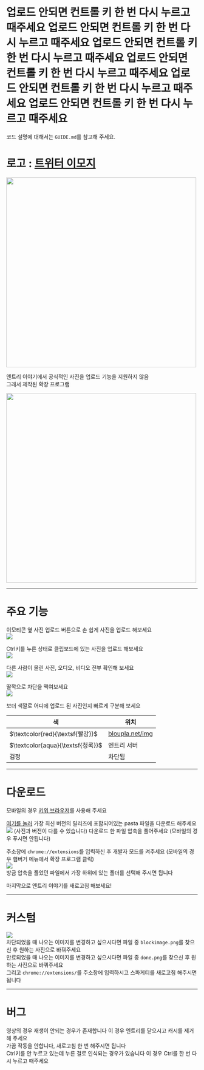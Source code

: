 # 업로드 안되면 컨트롤 키 한 번 다시 누르고 때주세요 업로드 안되면 컨트롤 키 한 번 다시 누르고 때주세요 업로드 안되면 컨트롤 키 한 번 다시 누르고 때주세요 업로드 안되면 컨트롤 키 한 번 다시 누르고 때주세요 업로드 안되면 컨트롤 키 한 번 다시 누르고 때주세요 업로드 안되면 컨트롤 키 한 번 다시 누르고 때주세요

코드 설명에 대해서는 `GUIDE.md`를 참고해 주세요.

# 로고 : [트위터 이모지](https://github.com/twitter/twemoji/blob/master/assets/svg/1f35d.svg)

<img src="https://playentry.org/uploads/49/56/4956ad72m0j7c3th1laobc3284931yr5.png" width="500px">

엔트리 이야기에서 공식적인 사진을 업로드 기능을 지원하지 않음  
그래서 제작된 확장 프로그램

<img src="https://playentry.org/uploads/f1/2a/f12ad92fm0j821fc25e4bc3284cjt7v6.png" width="500px">

---

# 주요 기능

이모티콘 옆 사진 업로드 버튼으로 손 쉽게 사진을 업로드 해보세요  
![](https://playentry.org/uploads/3f/c6/3fc6522em0j7l9v9001a4ca6e4aipzwm.gif)

Ctrl키를 누른 상태로 클립보드에 있는 사진을 업로드 해보세요  
![](https://playentry.org/uploads/d0/c7/d0c7db00m0j7mm8y001tf1f8e9gfnk33.gif)

다른 사람이 올린 사진, 오디오, 비디오 전부 확인해 보세요  
![](https://playentry.org/uploads/1a/50/1a50a1bem0j7lwc91laobc32846wf59e.gif)

딸깍으로 차단을 맥여보세요  
![](https://playentry.org/uploads/b7/ef/b7ef6bdbm0j7n1aj001l4ca6e4dsx6f5.gif)

보더 색깔로 어디에 업로드 된 사진인지 빠르게 구분해 보세요

| 색                                | 위치                                       |
| --------------------------------- | ------------------------------------------ |
| $\textcolor{red}{\textsf{빨강}}$  | [bloupla.net/img](https://bloupla.net/img) |
| $\textcolor{aqua}{\textsf{청록}}$ | 엔트리 서버                                |
| 검정                              | 차단됨                                     |

---

# 다운로드

모바일의 경우 [키위 브라우저](https://play.google.com/store/apps/details?id=com.kiwibrowser.browser)를 사용해 주세요

[여기를 눌러](https://github.com/EntryFireRun/pasta/releases) 가장 최신 버전의 릴리즈에 포함되어있는 pasta 파일을 다운로드 해주세요  
![](https://playentry.org/uploads/7f/84/7f84b116m0j8287p001tf1f8e94zfz7v.png)
(사진과 버전이 다를 수 있습니다) 다운로드 한 파일 압축을 풀어주세요 (모바일의 경우 푸시면 안됩니다)

주소창에 `chrome://extensions`를 입력하신 후 개발자 모드를 켜주세요 (모바일의 경우 햄버거 메뉴에서 확장 프로그램 클릭)  
![](https://playentry.org/uploads/aa/05/aa058208m0j82gif001s4ca6e46kzcya.png)  
방금 압축을 풀었던 파일에서 가장 하위에 있는 폴더를 선택해 주시면 됩니다

마지막으로 엔트리 이야기를 새로고침 해보세요!

---

# 커스텀

![](https://playentry.org/uploads/8a/55/8a551973m0j7w6pi001tf1f8e96ucfg8.png)  
차단되었을 때 나오는 이미지를 변경하고 싶으시다면 파일 중 `blockimage.png`를 찾으신 후 원하는 사진으로 바꿔주세요  
만료되었을 때 나오는 이미지를 변경하고 싶으시다면 파일 중 `done.png`를 찾으신 후 원하는 사진으로 바꿔주세요  
그리고 `chrome://extensions/`를 주소창에 입력하시고 스파게티를 새로고침 해주시면 됩니다

---

# 버그

영상의 경우 재생이 안되는 경우가 존재합니다 이 경우 엔트리를 닫으시고 캐시를 제거해 주세요  
가끔 작동을 안합니다, 새로고침 한 번 해주시면 됩니다  
Ctrl키를 안 누르고 있는데 누른 걸로 인식되는 경우가 있습니다 이 경우 Ctrl를 한 번 다시 누르고 때주세요
